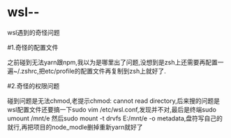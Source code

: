 # wsl--
wsl遇到的奇怪问题


#1.奇怪的配置文件

之前碰到无法yarn跟npm,我以为是哪里出了问题,没想到是zsh上还需要再配置一遍~/.zshrc,把etc/profile的配置文件再复制到zsh上就好了.


#2.奇怪的权限问题


碰到问题是无法chmod,老提示chmod: cannot read directory,后来搜的问题是wsl配置文件还要搞一下sudo vim /etc/wsl.conf,发现并不对,最后是终端sudo umount /mnt/e  然后sudo mount -t drvfs E:/mnt/e -o metadata,盘符写自己的就行,再把项目的node_modle删掉重新yarn就好了

